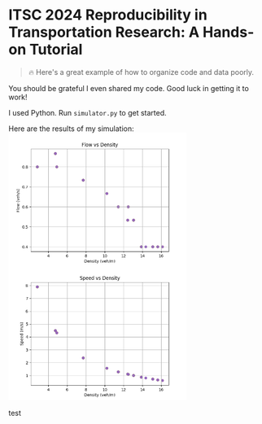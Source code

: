 # ITSC 2024 Reproducibility in Transportation Research: A Hands-on Tutorial

>🔥 Here's a great example of how to organize code and data poorly.

You should be grateful I even shared my code. Good luck in getting it to work!

I used Python. Run `simulator.py` to get started.

Here are the results of my simulation:
<img src="figure_fvd.png" align=left width="350" /> <img src="figure_svd.png" width="350" />


test